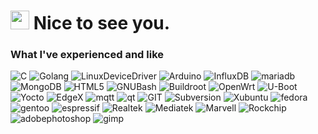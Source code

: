 <h1><img src="https://emojis.slackmojis.com/emojis/images/1643514872/8868/blob_cozy.png?1643514872" width="30"/> Nice to see you.</h1>

<!--<p>Welcome!</p>-->
<h3>What I've experienced and like</h3>
<p>
  <img alt="C" src="https://img.shields.io/badge/-C-A8B9CC?style=flat-square&logo=c&logoColor=white" />
  <img alt="Golang" src="https://img.shields.io/badge/-Go-00ADD8?style=flat-square&logo=go&logoColor=white" /> 
  <img alt="LinuxDeviceDriver" src="https://img.shields.io/badge/-LinuxDeviceDriver-9431DE?style=flat-square&logo=linuxdevicedriver&logoColor=white" />
  <img alt="Arduino" src="https://img.shields.io/badge/-Arduino-00878F?style=flat-square&logo=arduino&logoColor=white" />
  <img alt="InfluxDB" src="https://img.shields.io/badge/-InfluxDB-22ADF6?style=flat-square&logo=influxdb&logoColor=white" />
  <img alt="mariadb" src="https://img.shields.io/badge/-MariaDB-003545?style=flat-square&logo=mariadb&logoColor=white" />
  <img alt="MongoDB" src="https://img.shields.io/badge/-MongoDB-47A248?style=flat-square&logo=mongodb&logoColor=white" />
  <img alt="HTML5" src="https://img.shields.io/badge/-html5-E34F26?style=flat-square&logo=html5&logoColor=white" />
  <img alt="GNUBash" src="https://img.shields.io/badge/-GNUBash-4EAA25?style=flat-square&logo=gnubash&logoColor=white" />
  <img alt="Buildroot" src="https://img.shields.io/badge/-Buildroot-E6E82A?style=flat-square&logo=buildroot&logoColor=white" />
  <img alt="OpenWrt" src="https://img.shields.io/badge/-OpenWrt-00B5E2?style=flat-square&logo=openwrt&logoColor=white" />
  <img alt="U-Boot" src="https://img.shields.io/badge/-UBoot-FFCC88?style=flat-square&logo=uboot&logoColor=white" />
  <img alt="Yocto" src="https://img.shields.io/badge/-Yocto-424242?style=flat-square&logo=yocto&logoColor=white" />
  <img alt="EdgeX" src="https://img.shields.io/badge/-EdgeX-95314C?style=flat-square&logo=edgex&logoColor=white" />
  <img alt="mqtt" src="https://img.shields.io/badge/-MQTT-660066?style=flat-square&logo=mqtt&logoColor=white" />
  <img alt="qt" src="https://img.shields.io/badge/-Qt-41CD52?style=flat-square&logo=qt&logoColor=white" />
  <img alt="GIT" src="https://img.shields.io/badge/-Git-F05032?style=flat-square&logo=git&logoColor=white" />
  <img alt="Subversion" src="https://img.shields.io/badge/-Subversion-0044AA?style=flat-square&logo=subversion&logoColor=white" />
  <img alt="Xubuntu" src="https://img.shields.io/badge/-Xubuntu-0044AA?style=flat-square&logo=xubuntu&logoColor=white" />
  <img alt="fedora" src="https://img.shields.io/badge/-Fedora-51A2DA?style=flat-square&logo=fedora&logoColor=white" />
  <img alt="gentoo" src="https://img.shields.io/badge/-Gentoo-54487A?style=flat-square&logo=gentoo&logoColor=white" />
  <img alt="espressif" src="https://img.shields.io/badge/-Espressif SoC-E7352C?style=flat-square&logo=espressif&logoColor=white" />
  <img alt="Realtek" src="https://img.shields.io/badge/-Realtek SoC-1574B9?style=flat-square&logo=realtek&logoColor=white" />
  <img alt="Mediatek" src="https://img.shields.io/badge/-Mediatek SoC-EC9430?style=flat-square&logo=mediatek&logoColor=white" />
  <img alt="Marvell" src="https://img.shields.io/badge/-Marvell SoC-949292?style=flat-square&logo=marvell&logoColor=white" />
  <img alt="Rockchip" src="https://img.shields.io/badge/-Rockchip SoC-013E94?style=flat-square&logo=rockchip&logoColor=white" />  
  <img alt="adobephotoshop" src="https://img.shields.io/badge/-Photoshop-31A8FF?style=flat-square&logo=adobephotoshop&logoColor=white" />
  <img alt="gimp" src="https://img.shields.io/badge/-GIMP-5C5543?style=flat-square&logo=gimp&logoColor=white" />
</p>
